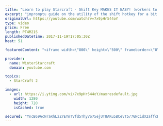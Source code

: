 ```yaml
---
title: "Learn to play Starcraft - Shift Key MAKES IT EASY! (workers to gas, waypoints, ctrl grps, moving)"
excerpt: "impromptu guide on the utility of the shift hotkey for a bit of everything"
originalUrl: https://youtube.com/watch?v=7x9pHr544oY
type: video
price: Free
length: PT4M21S
publishedDateTime: 2017-11-19T17:05:30Z
heat: 51

featuredContent: "<iframe width=\"800\" height=\"500\" frameborder=\"0\" src=\"https://www.youtube.com/embed/7x9pHr544oY\" allow=\"accelerometer; autoplay; encrypted-media; gyroscope; picture-in-picture\" allowfullscreen></iframe>"

provider:
  name: WinterStarcraft
  domain: youtube.com

topics:
  - StarCraft 2

images:
  - url: https://i.ytimg.com/vi/7x9pHr544oY/maxresdefault.jpg
    width: 1280
    height: 720
    isCached: true

secured: "YncB69AcNraRhLzZrEYnTVfd5ThyVo75ejUT8AKu5BCevT5/7GNCidX2affcBhpfKrxREvk2t/7TIPYp6NMtIxRrq3Cn/oRHQhNQR6YgkVYiZJ6DaIZqplKryqjkAVQhWDuEgvbXVw34WvVd++yi7fa1vNyHF3UyXKCQGjqrnt+LyNmfaOXRnOiJ87WiuWEP+cvyo4bAaCZlo+u25WmlQQY999e9l/JNtKS+1M66PmeOGk5xm/BJsqxmK9U1xi+NmMkKGivs53na1teXcgy5x8VD8vKmZbrpAhH24DB4PjNdw99JERti0mFHweILoESd5qbBGHOuGFjOmGjnzaJ7j3zZeT79fP7ImLYaGAbbJQ6i0rXWgyPsUaT+2k6+tJ67ugDanJWu3fHYHwLS9FTGN1PaXLEx1He7OgXUwSSf43c=;xEF2c/qc8cfhj1II3tYZ9g=="
---
```


